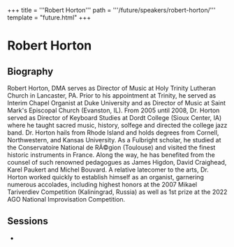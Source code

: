 +++
title = '''Robert Horton'''
path = '''/future/speakers/robert-horton/'''
template = "future.html"
+++

<h1>Robert Horton</h1>
<h2>Biography</h2>
<p>Robert Horton, DMA serves as Director of Music at Holy Trinity Lutheran Church in Lancaster, PA.  Prior to his appointment at Trinity, he served as Interim Chapel Organist at Duke University and as Director of Music at Saint Mark's Episcopal Church (Evanston, IL).  From 2005 until 2008, Dr. Horton served as Director of Keyboard Studies at Dordt College (Sioux Center, IA) where he taught sacred music, history, solfege and directed the college jazz band.  Dr. Horton hails from Rhode Island and holds degrees from Cornell, Northwestern, and Kansas University. As a Fulbright scholar, he studied at the Conservatoire National de RÃ©gion (Toulouse) and visited the finest historic instruments in France.  Along the way, he has benefited from the counsel of such renowned pedagogues as James Higdon, David Craighead, Karel Paukert and Michel Bouvard. A relative latecomer to the arts, Dr. Horton worked quickly to establish himself as an organist, garnering numerous accolades, including highest honors at the 2007 Mikael Tariverdiev Competition (Kaliningrad, Russia) as well as 1st prize at the 2022 AGO National Improvisation Competition.</p>
<h2>Sessions</h2>
<ul><li><bound method Session.link of Session(data=SessionData(session_description='Calling all woodworkers! Robert Horton demonstrates the construction of a wood organ pipe.\r\n\r\nTime to make some sawdust! Dr. Robert Horton (Lancaster, PA) demonstrates the construction of a basic wooden organ pipe. Using simple materials, we will introduce the technical language and mathematical basis of pipe construction, learning firsthand how the several dimensions of an organ pipe affect its sound. Hands-on audience participation is welcome and one participant will take home a souvenir pipe.', session_end_date_time=datetime.datetime(2024, 6, 30, 13, 0), session_name="Let's Make an Organ Pipe", session_start_date_time=datetime.datetime(2024, 6, 30, 12, 0), session_stub='D9FC3CD9-01C8-494F-99C5-B7BDA9CA3C7F', speaker_category=['Organist'], speakers=['FD3FB91D-2B1E-439B-BC71-14ACF95E1258'], timezone_name='Pacific Time', updated_date=datetime.date(2023, 9, 4)), updated=False, deleted=False)></li>

